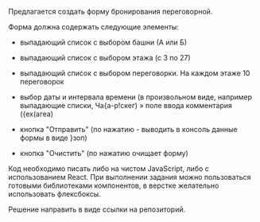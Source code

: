 Предлагается создать форму бронирования переговорной.

Форма должна содержать следующие элементы:

*  выпадающий список с выбором башни (А или Б)

*  выпадающий список с выбором этажа (с 3 по 27)

*  выпадающий список с выбором переговорки. На каждом этаже 10 переговорок

*  выбор даты и интервала времени (в произвольном виде, например выпадающие списки, Ча{а-р!скег)
» поле ввода комментария ({ех(агеа)

*  кнопка "Отправить" (по нажатию - выводить в консоль данные формы в виде }зоп)
*  кнопка "Очистить" (по нажатию очищает форму)

Код необходимо писать либо на чистом JavaScript, либо с использованием React.
При выполнении задания можно пользоваться готовыми библиотеками компонентов, в верстке желательно использовать флексбоксы.

Решение направить в виде ссылки на репозиторий.
